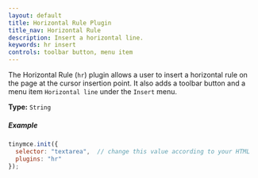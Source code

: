 ```yaml
---
layout: default
title: Horizontal Rule Plugin
title_nav: Horizontal Rule
description: Insert a horizontal line.
keywords: hr insert
controls: toolbar button, menu item
---
```


The Horizontal Rule (`hr`) plugin allows a user to insert a horizontal rule on the page at the cursor insertion point. It also adds a toolbar button and a menu item `Horizontal line` under the `Insert` menu.

**Type:** `String`

##### Example

```js
tinymce.init({
  selector: "textarea",  // change this value according to your HTML
  plugins: "hr"
});
```
